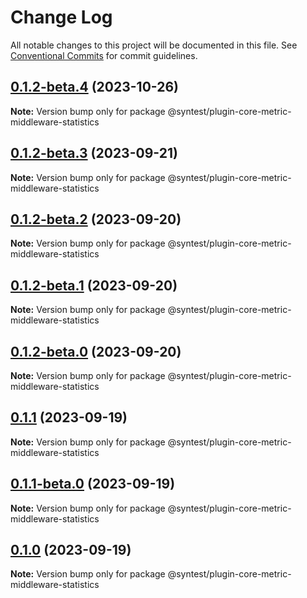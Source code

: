 # Change Log

All notable changes to this project will be documented in this file.
See [Conventional Commits](https://conventionalcommits.org) for commit guidelines.

## [0.1.2-beta.4](https://github.com/syntest-framework/syntest-framework/compare/@syntest/plugin-core-metric-middleware-statistics@0.1.2-beta.3...@syntest/plugin-core-metric-middleware-statistics@0.1.2-beta.4) (2023-10-26)

**Note:** Version bump only for package @syntest/plugin-core-metric-middleware-statistics

## [0.1.2-beta.3](https://github.com/syntest-framework/syntest-framework/compare/@syntest/plugin-core-metric-middleware-statistics@0.1.2-beta.2...@syntest/plugin-core-metric-middleware-statistics@0.1.2-beta.3) (2023-09-21)

**Note:** Version bump only for package @syntest/plugin-core-metric-middleware-statistics

## [0.1.2-beta.2](https://github.com/syntest-framework/syntest-framework/compare/@syntest/plugin-core-metric-middleware-statistics@0.1.2-beta.1...@syntest/plugin-core-metric-middleware-statistics@0.1.2-beta.2) (2023-09-20)

**Note:** Version bump only for package @syntest/plugin-core-metric-middleware-statistics

## [0.1.2-beta.1](https://github.com/syntest-framework/syntest-framework/compare/@syntest/plugin-core-metric-middleware-statistics@0.1.2-beta.0...@syntest/plugin-core-metric-middleware-statistics@0.1.2-beta.1) (2023-09-20)

**Note:** Version bump only for package @syntest/plugin-core-metric-middleware-statistics

## [0.1.2-beta.0](https://github.com/syntest-framework/syntest-framework/compare/@syntest/plugin-core-metric-middleware-statistics@0.1.1...@syntest/plugin-core-metric-middleware-statistics@0.1.2-beta.0) (2023-09-20)

**Note:** Version bump only for package @syntest/plugin-core-metric-middleware-statistics

## [0.1.1](https://github.com/syntest-framework/syntest-framework/compare/@syntest/plugin-core-metric-middleware-statistics@0.1.1-beta.0...@syntest/plugin-core-metric-middleware-statistics@0.1.1) (2023-09-19)

**Note:** Version bump only for package @syntest/plugin-core-metric-middleware-statistics

## [0.1.1-beta.0](https://github.com/syntest-framework/syntest-framework/compare/@syntest/plugin-core-metric-middleware-statistics@0.1.0-beta.2...@syntest/plugin-core-metric-middleware-statistics@0.1.1-beta.0) (2023-09-19)

**Note:** Version bump only for package @syntest/plugin-core-metric-middleware-statistics

## [0.1.0](https://github.com/syntest-framework/syntest-framework/compare/@syntest/plugin-core-metric-middleware-statistics@0.1.0-beta.2...@syntest/plugin-core-metric-middleware-statistics@0.1.0) (2023-09-19)

**Note:** Version bump only for package @syntest/plugin-core-metric-middleware-statistics
